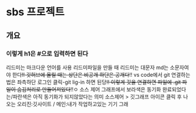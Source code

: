 # sbs 프로젝트
## 개요
### 이렇게 h1은 #으로 입력하면 된다

리드미는 마크다운 언어를 사용
리드미파일을 만들 때 리드미는 대문자 md는 소문자여야 한다~~!!
깃허브에 올릴 때는 상단은 비공개 하단은 공개다~~!!
vs code에서 git 연결하는 법은 좌측하단 로그인 클릭-git lig-in 하면 된당~~!!
이렇게 깃을 연결하면 파일에 .git 파일이 숨김처리로 만들어져있다~~!!ㅇ
소스 제어 그래프에서 보라색은 동기화 완료되었다는/파란색은 아직 동기화가 되지않았다는 의미
소스제어 > 깃그래프 아이콘 클릭 후 나오는 오리진:깃사이트 / 메인:내가 작업하고있는 기기
그래